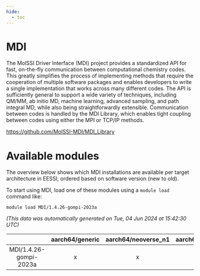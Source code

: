 ```yaml
---
hide:
  - toc
---
```


MDI
===


The MolSSI Driver Interface (MDI) project provides a standardized API for fast, on-the-fly communication between computational chemistry codes. This greatly simplifies the process of implementing methods that require the cooperation of multiple software packages and enables developers to write a single implementation that works across many different codes. The API is sufficiently general to support a wide variety of techniques, including QM/MM, ab initio MD, machine learning, advanced sampling, and path integral MD, while also being straightforwardly extensible. Communication between codes is handled by the MDI Library, which enables tight coupling between codes using either the MPI or TCP/IP methods.

https://github.com/MolSSI-MDI/MDI_Library
# Available modules


The overview below shows which MDI installations are available per target architecture in EESSI, ordered based on software version (new to old).

To start using MDI, load one of these modules using a `module load` command like:

```shell
module load MDI/1.4.26-gompi-2023a
```

*(This data was automatically generated on Tue, 04 Jun 2024 at 15:42:30 UTC)*  

| |aarch64/generic|aarch64/neoverse_n1|aarch64/neoverse_v1|x86_64/generic|x86_64/amd/zen2|x86_64/amd/zen3|x86_64/intel/haswell|x86_64/intel/skylake_avx512|
| :---: | :---: | :---: | :---: | :---: | :---: | :---: | :---: | :---: |
|MDI/1.4.26-gompi-2023a|x|x|x|x|x|x|x|x|
